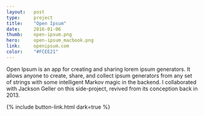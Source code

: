 ```yaml
---
layout:   post
type:     project
title:    "Open Ipsum"
date:     2016-01-06
thumb:    open-ipsum.png
hero:     open-ipsum_macbook.png
link:     openipsum.com
color:    "#FCEE21"
---
```


Open Ipsum is an app for creating and sharing lorem ipsum generators. It allows anyone to create, share, and collect ipsum generators from any set of strings with some intelligent Markov magic in the backend. I collaborated with Jackson Geller on this side-project, revived from its conception back in 2013.

{% include button-link.html dark=true %}

